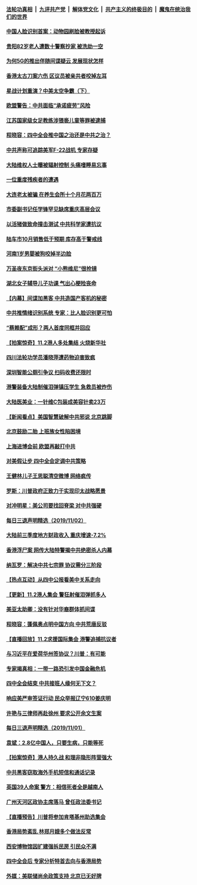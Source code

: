 ####  [法轮功真相](../../../../basic/blob/master/README.md?t=11031913) &nbsp;|&nbsp; [九评共产党](../../../../9ping.md/blob/master/README.md?t=11031913) &nbsp;|&nbsp; [解体党文化](../../../../jtdwh.md/blob/master/README.md?t=11031913)  &nbsp;|&nbsp; [共产主义的终极目的](../../../../gczydzjmd.md/blob/master/README.md?t=11031913) &nbsp;|&nbsp; [魔鬼在统治我们的世界](../../../../mgztzwmdsj.md/blob/master/README.md?t=11031913) 

#### [中国人脸识别首案：动物园刷脸被教授起诉](../pages/nsc413/n11630744.md?t=11031913) 

#### [贵阳82岁老人遭数十警察抄家 被洗劫一空](../pages/nsc413/n11630231.md?t=11031913) 

#### [为何5G的推出伴随间谍疑云 发展现状怎样](../pages/nsc413/n11620745.md?t=11031913) 

#### [香港太古刀案六伤 区议员被亲共者咬掉左耳](../pages/nsc413/n11630529.md?t=11031913) 


#### [星战计划重演？中美太空争霸（下）](../pages/nsc413/n11611459.md?t=11031913) 

#### [欧盟警告：中共面临“承诺疲劳”风险](../pages/nsc413/n11630018.md?t=11031913) 

#### [江苏国家级女足教练涉猥亵儿童等罪被逮捕](../pages/nsc413/n11630135.md?t=11031913) 

#### [程晓容：四中全会推中国之治还是中共之治？](../pages/nsc413/n11630176.md?t=11031913) 

#### [中共声称可追踪美军F-22战机 专家存疑](../pages/nsc413/n11630204.md?t=11031913) 

#### [大陆维权人士曝被辐射控制 头痛嗜睡易忘事](../pages/nsc413/n11630001.md?t=11031913) 

#### [一位重度残疾者的遭遇](../pages/nsc413/n11629137.md?t=11031913) 

#### [大连老太被骗 在养生会所十个月花两百万](../pages/nsc413/n11630046.md?t=11031913) 

#### [市委副书记任学锋罕见缺席重庆高层会议](../pages/nsc413/n11629980.md?t=11031913) 

#### [以活猪做致命撞击测试 中共科学家遭抗议](../pages/nsc413/n11630016.md?t=11031913) 

#### [陆车市10月销售低于预期 库存高于警戒线](../pages/nsc413/n11629850.md?t=11031913) 

#### [河南1岁男婴被狗咬掉半边脸](../pages/nsc413/n11629919.md?t=11031913) 

#### [万圣夜东京街头派对 “小熊维尼”很抢镜](../pages/nsc413/n11629875.md?t=11031913) 

#### [湖北女子辅导儿子功课 气出心梗险丧命](../pages/nsc413/n11629888.md?t=11031913) 

#### [【内幕】间谍加黑客 中共造国产客机的秘密](../pages/nsc413/n11598517.md?t=11031913) 

#### [中共推情绪识别系统 专家：比人脸识别更可怕](../pages/nsc413/n11629742.md?t=11031913) 

#### [“蔡赖配”成形？两人首度同框并回应](../pages/nsc413/n11629642.md?t=11031913) 

#### [【拍案惊奇】11.2港人多处集结 火烧新华社](../pages/nsc413/n11629530.md?t=11031913) 

#### [四川法轮功学员潘晓萍遭药物迫害致疯](../pages/nsc413/n11629038.md?t=11031913) 

#### [深圳智能公厕引争议 扫码收费还限时](../pages/nsc413/n11629546.md?t=11031913) 

#### [港警装备大陆制催泪弹镇压学生 急救员被炸伤](../pages/nsc413/n11629411.md?t=11031913) 

#### [大陆医美业：一针维C包装成美容针卖23万](../pages/nsc413/n11629401.md?t=11031913) 

#### [【新闻看点】美国智慧破解中共邪说 北京跳脚](../pages/nsc413/n11629293.md?t=11031913) 

#### [北京鼓励二胎 上班族女性陷困境](../pages/nsc413/n11629361.md?t=11031913) 

#### [上海进博会前 欧盟再敲打中共](../pages/nsc413/n11629355.md?t=11031913) 

#### [对美假让步 四中全会定调中共策略](../pages/nsc413/n11628243.md?t=11031913) 

#### [王健林儿子王思聪清空微博 网络疯传](../pages/nsc413/n11629334.md?t=11031913) 

#### [罗斯：川普政府正致力于实现印太战略愿景](../pages/nsc413/n11629117.md?t=11031913) 

#### [对冲明星：美公司要找回脊梁 对中共强硬](../pages/nsc413/n11629070.md?t=11031913) 

#### [每日三退声明精选（2019/11/02）](../pages/nsc413/n11629156.md?t=11031913) 

#### [大陆前三季度地方财政收入 重庆增速-7.2%](../pages/nsc413/n11629026.md?t=11031913) 

#### [香港浮尸案 网传大陆特警揭中共绝密杀人内幕](../pages/nsc413/n11628953.md?t=11031913) 

#### [纳瓦罗：解决中共七宗罪 协议需分三阶段](../pages/nsc413/n11628957.md?t=11031913) 

#### [【热点互动】从四中公报看美中关系走向](../pages/nsc413/n11628919.md?t=11031913) 

#### [【更新】11.2港人集会 警狂射催泪弹抓多人](../pages/nsc413/n11627162.md?t=11031913) 


#### [美亚太助卿：没有针对华裔群体抓间谍](../pages/nsc413/n11598033.md?t=11031913) 

#### [程晓容：蓬佩奥点明中国方向 中共荒唐反驳](../pages/nsc413/n11628597.md?t=11031913) 

#### [【直播回放】11.2求援国际集会 港警追捕抗议者](../pages/nsc413/n11623245.md?t=11031913) 

#### [与习近平在爱荷华州签协议？川普：有可能](../pages/nsc413/n11628360.md?t=11031913) 

#### [专家揭真相：一带一路恐引发中国金融危机](../pages/nsc413/n11618129.md?t=11031913) 

#### [四中全会结束 中共接班人缘何无下文？](../pages/nsc413/n11628317.md?t=11031913) 

#### [响应美严审签证行动 民众举报辽宁610姜庆明](../pages/nsc413/n11627537.md?t=11031913) 

#### [许艳与三律师再赴徐州 要求公开余文生案](../pages/nsc413/n11627058.md?t=11031913) 

#### [每日三退声明精选（2019/11/01）](../pages/nsc413/n11628455.md?t=11031913) 

#### [袁斌：2.8亿中国人，只要生病，只能等死](../pages/nsc413/n11628314.md?t=11031913) 

#### [【拍案惊奇】港人持久战 和理非隐形阵营强大](../pages/nsc413/n11628256.md?t=11031913) 

#### [中共黑客窃取海外手机短信和通话记录](../pages/nsc413/n11627280.md?t=11031913) 

#### [英国39人命案 警方：相信死者全是越南人](../pages/nsc413/n11628197.md?t=11031913) 

#### [广州天河区政协主席落马 曾任政法委书记](../pages/nsc413/n11628158.md?t=11031913) 

#### [【直播预告】川普将参加肯塔基州助选集会](../pages/nsc413/n11622650.md?t=11031913) 

#### [香港局势紊乱 林郑月娥多个做法反常](../pages/nsc413/n11625997.md?t=11031913) 

#### [西安博物馆因扩建强拆民房 引民众不满](../pages/nsc413/n11628092.md?t=11031913) 

#### [四中全会后 专家分析特首去向与香港局势](../pages/nsc413/n11627908.md?t=11031913) 

#### [外媒：美联储尚余政策支持 北京已无好牌](../pages/nsc413/n11628012.md?t=11031913) 

